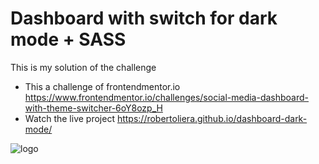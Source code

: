 # Dashboard with switch for dark mode + SASS

This is my solution of the challenge

* This a challenge of frontendmentor.io https://www.frontendmentor.io/challenges/social-media-dashboard-with-theme-switcher-6oY8ozp_H
* Watch the live project https://robertoliera.github.io/dashboard-dark-mode/

![logo](https://repository-images.githubusercontent.com/265116203/0615b500-9ab7-11ea-9071-a47eec96aae2)
